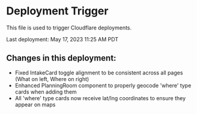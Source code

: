 # Deployment Trigger

This file is used to trigger Cloudflare deployments.

Last deployment: May 17, 2023 11:25 AM PDT

## Changes in this deployment:
- Fixed IntakeCard toggle alignment to be consistent across all pages (What on left, Where on right)
- Enhanced PlanningRoom component to properly geocode 'where' type cards when adding them
- All 'where' type cards now receive lat/lng coordinates to ensure they appear on maps 